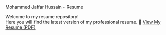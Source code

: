 Mohammed Jaffar Hussain - Resume

Welcome to my resume repository!  
Here you will find the latest version of my professional resume.
📄 [View My Resume (PDF)](https://github.com/Jaffar1122/Mohammed-jaffar-hussain-pdf-resume/blob/main/Mohammed%20jaffar%20hussain(resume)%20(2).pdf)
